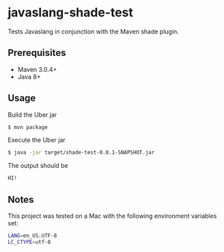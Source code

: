 # javaslang-shade-test

Tests Javaslang in conjunction with the Maven shade plugin.

## Prerequisites

* Maven 3.0.4+
* Java 8+

## Usage

Build the Uber jar

```bash
$ mvn package
```

Execute the Uber jar

```bash
$ java -jar target/shade-test-0.0.1-SNAPSHOT.jar 
```

The output should be

```bash
HI!
```

## Notes

This project was tested on a Mac with the following environment variables set:

```bash
LANG=en_US.UTF-8
LC_CTYPE=utf-8
```
